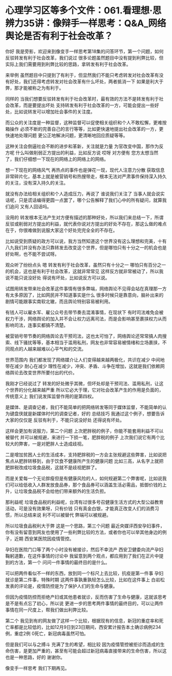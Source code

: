 # 心理学习区等多个文件：061.看理想·思辨力35讲：像辩手一样思考：Q&A_网络舆论是否有利于社会改革？

你好 我是旁影，欢迎来到像变手一样思考第18集的问答环节，第一个问题，如何反驳转发有利于社会改革，我们说过 很多论题虽然题目中没有提到利弊比较，但实际上我们需要用到利弊比较的思路，拿转发有利于社会改革。

来举例 虽然题目中只提到了有利于，但显然我们不能只考虑转发对社会改革有没有好处，我们还得考虑转发对社会改革有什么坏处，两者抵消一下 如果是利大于弊，那才能被称之为有利于。

同样的 当我们想要反驳转发有利于社会改革时，最有效的方法不是转发有利于社会改革，而是要提出坏处 支持转发有利于社会改革的一方，可能会提出一些好处，比如说转发可以增加社会事件的关注度。

而公众的关注度是一种监督，这种监督可以促使相关组织和个人不敢松懈，更难按箱操作 必须不断的完善自己的言行等等，比如更快速地提出社会改革的一方，更快速地处理问题 更公正地解决问题，更清晰地回应质疑等等。

这种关注会倒逼社会不断的进步和革新，关注就是力量 为官改变中国，那作为反方呢 什么叫做削弱正方提出的利益，比如反方说 哎呀 对方便有 您方太想当然了，我们仔细想一下现在的网络上的网络上的网络。

想一下现在的网络风气 再热点的事件也是弹花一现，现代人注意力分散 获取信息非常碎片化，基本上就是被营销号和热搜带走，根本无法对严肃事件保持深入持久的关注，没有深入持久的关注。

就没有办法给相关组织和个人造成压力，再说了 谁说我们关注了 当事人就会说实话呢，只是谎话编得更圆一点罢了，哪个公告解释了我们心中的所有疑问，就算我们追问 又有人回话吗。

没用的 转发根本无法产生对方便有描述的那种好处，所以我们来总结一下，所谓反驳或削弱对方提出的利益，就代表你说对方提出的好处不存在，那这么做的难点在于，你很难做到说服大家这个好处完完全全的不存在。

比如说受到质疑的政方可以说，我方当然知道这个世界没有这么理想和完美，十有八九我们并没有办法只靠转发去改变这个世界，但是哪怕只有十分之一的机会也是好处啊，也不能不尝试呀。

观众听了纷纷点头 嗯 转发有利于社会改革，虽然只有十分之一 哪怕只有百分之一的机会，这也是有利于社会改革，这就非常常见 这样反方就非常被动了，所以我说不能只说没好处 得说有坏处，比如说反方可以说。

试图用转发带来社会改革这件事情有很多弊端，网络舆论不见得会站在真理那一方 有太多原因了，比如网民并不知道事实是什么 很多时候只是靠意向，脑补出来的剧情可能跟事实南软北辙，而且舆论特别容易被利用。

有钱人可以雇水军、雇公众号去带节奏去混淆事情，在现状下 有时司法难免会被权力干涉，网络舆论的加入并不会让权力远离司法，而是会影响甚至裹挟权力从而影响司法，连事实都搞不清楚。

被营销号带节奏的网络舆论去干预司法，这也太可怕了，网络舆论还常常搞人肉搜索、线下骚扰等等，基本相当于滥用私刑，网友也非常容易被情绪和立场裹挟，不同观点的人越来越难以心平气和的交流。

世界范围内 我们都发现了网络媒介让人们变得越来越两极化，共识在减少 中间地带在减少 耐心在减少 理性在减少，冲突、矛盾、斗争在增加，这就是我们依赖网络舆论去改变世界所要付出的代价。

我刚才已经说过了 转发的好处微乎其微，但坏处却是干预司法、滥用私刑，让这个世界的分化越来越严重 所以它必大于理，它对社会改革产生的作用是负面的，传统意义上 我们说发挥监督作用的是第四权。

是媒体、是调查记者，我们不能简单的把网络转发等同于媒体监督，不能简单的认为键盘侠就是新媒体时代的调查记者，好的 总结技巧 我通过这个例子，想要告诉大家的仅仅是 反驳有利于，不能只说没好处 还得说有坏处。

这样会更加有说服力，第二个问题 上次肥胖税的例子，你能不能套用利益不可以被替代 并可以被规避，来进行一下损一笔，肥胖税的例子 上次我们说它有两个比较大的弊害，一是对肥胖人士造成歧视。

二是增加贫困人士的生活成本，支持肥胖税的一方会主张规避这些弊害，比如说把焦点从肥胖转移到，由于饮食不健康所产生的健康问题 比如三高，从名字上就把肥胖税改成垃圾食品税，这就不是歧视肥胖了。

而是关爱每一个无论胖瘦但是有健康风险的人，如何规避第二个弊害呢，比如说我们可以给低收入人群发放食品券，那个食品券可以涵盖生活必需品，抵御价钱的上升，让垃圾食品税不会给他们带来额外的生活负担。

那利益呢 垃圾食品税的利益呢，台湾有过很多号召健康生活方式的大型公益教育活动，可是没有效果呀，只有价钱 只有真金白银，才能真正改变人们的消费习惯，所以总结来说 利不可以被替代 弊端可以被规避。

所以垃圾食品税利大于弊 这是一个思路，第三个问题 最近央媒评西安孕妇事件，你有没有留意到网友也使用了一些利弊比较的方法，或者你也可以举其他身边的例子，近期 西安某医院因疫情管控。

孕妇在医院门口等了两个小时没有被接诊，然后不幸流产 西安卫健委向流产孕妇鞠躬道歉，在这件事情的讨论中 我留意到两个观点，都应用到了我们在正片中提到的方法，第一个 问问一件事情的最终目的是什么。

可以把两件看似不一样的东西，放到同一个标尺上去比较，抗疫是第一件事 孕妇就诊是第二件事，特殊时期 这两件事孰重孰轻怎么比较，比如在这件事上 白岩松发表的评论是，疫情防控是为了保护人们的生命与健康。

但因为疫情防控而拒绝产妇或其他患者就诊，反而伤害了生命与健康，这就该思考是不是有点忘了初心，所以说 更进一步的思考两件事情的最终目的，可以让两件事情在同一尺度上，帮我们做出利弊比较。

第二个 我见到有的网友做了这样一个比较，根据现有的信息，新冠的重症率和死亡率都是比较低的，比如12月9日到23日期间，西安累计报告本土确诊病例234例，重症2例 0死亡，新冠病毒虽然可怕。

但是我们可以与之搏斗 充满了生的希望，相比较 因为疫情管控被拒诊而造成的生命伤害，是更加严重的，甚至有可能会超过新冠病毒直接带来的生命伤害，所以这也是一种思路，好的 谢谢你。

像变手一样思考 我们下期再见。